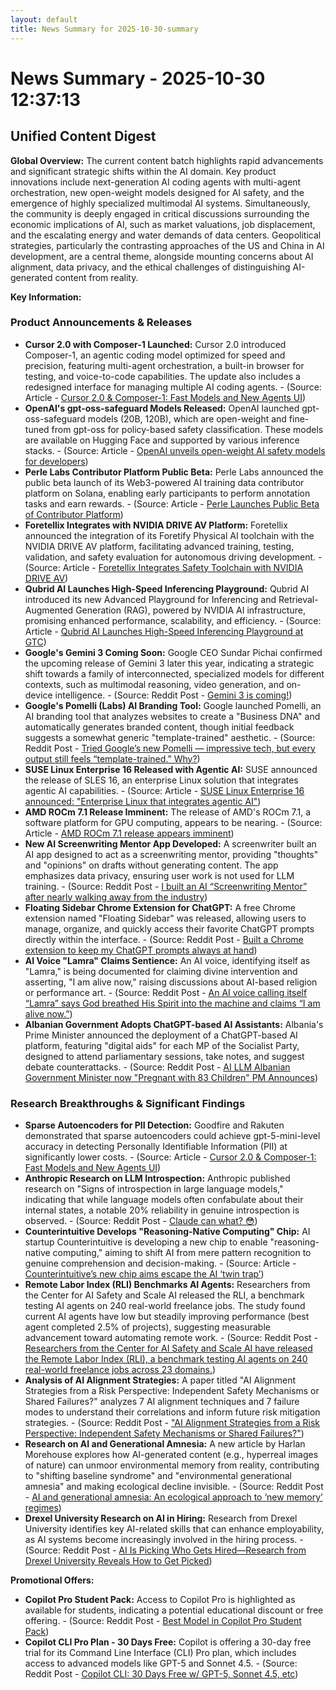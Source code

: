 ```yaml
---
layout: default
title: News Summary for 2025-10-30-summary
---
```

# News Summary - 2025-10-30 12:37:13

## Unified Content Digest

**Global Overview:**
The current content batch highlights rapid advancements and significant strategic shifts within the AI domain. Key product innovations include next-generation AI coding agents with multi-agent orchestration, new open-weight models designed for AI safety, and the emergence of highly specialized multimodal AI systems. Simultaneously, the community is deeply engaged in critical discussions surrounding the economic implications of AI, such as market valuations, job displacement, and the escalating energy and water demands of data centers. Geopolitical strategies, particularly the contrasting approaches of the US and China in AI development, are a central theme, alongside mounting concerns about AI alignment, data privacy, and the ethical challenges of distinguishing AI-generated content from reality.

**Key Information:**

### Product Announcements & Releases
*   **Cursor 2.0 with Composer-1 Launched:** Cursor 2.0 introduced Composer-1, an agentic coding model optimized for speed and precision, featuring multi-agent orchestration, a built-in browser for testing, and voice-to-code capabilities. The update also includes a redesigned interface for managing multiple AI coding agents. - (Source: Article - [Cursor 2.0 & Composer-1: Fast Models and New Agents UI](https://news.smol.ai/issues/25-10-29-cursor-2/))
*   **OpenAI's gpt-oss-safeguard Models Released:** OpenAI launched gpt-oss-safeguard models (20B, 120B), which are open-weight and fine-tuned from gpt-oss for policy-based safety classification. These models are available on Hugging Face and supported by various inference stacks. - (Source: Article - [OpenAI unveils open-weight AI safety models for developers](https://www.artificialintelligence-news.com/news/openai-unveils-open-weight-ai-safety-models-for-developers/))
*   **Perle Labs Contributor Platform Public Beta:** Perle Labs announced the public beta launch of its Web3-powered AI training data contributor platform on Solana, enabling early participants to perform annotation tasks and earn rewards. - (Source: Article - [Perle Launches Public Beta of Contributor Platform](https://ai-techpark.com/perle-launches-public-beta-of-contributor-platform/))
*   **Foretellix Integrates with NVIDIA DRIVE AV Platform:** Foretellix announced the integration of its Foretify Physical AI toolchain with the NVIDIA DRIVE AV platform, facilitating advanced training, testing, validation, and safety evaluation for autonomous driving development. - (Source: Article - [Foretellix Integrates Safety Toolchain with NVIDIA DRIVE AV](https://ai-techpark.com/foretellix-integrates-safety-toolchain-with-nvidia-drive-av/))
*   **Qubrid AI Launches High-Speed Inferencing Playground:** Qubrid AI introduced its new Advanced Playground for Inferencing and Retrieval-Augmented Generation (RAG), powered by NVIDIA AI infrastructure, promising enhanced performance, scalability, and efficiency. - (Source: Article - [Qubrid AI Launches High-Speed Inferencing Playground at GTC](https://ai-techpark.com/qubrid-ai-launches-high-speed-inferencing-playground-at-gtc/))
*   **Google's Gemini 3 Coming Soon:** Google CEO Sundar Pichai confirmed the upcoming release of Gemini 3 later this year, indicating a strategic shift towards a family of interconnected, specialized models for different contexts, such as multimodal reasoning, video generation, and on-device intelligence. - (Source: Reddit Post - [Gemini 3 is coming!](https://www.reddit.com/r/ArtificialInteligence/comments/1ojuh6u/gemini_3_is_coming/))
*   **Google's Pomelli (Labs) AI Branding Tool:** Google launched Pomelli, an AI branding tool that analyzes websites to create a "Business DNA" and automatically generates branded content, though initial feedback suggests a somewhat generic "template-trained" aesthetic. - (Source: Reddit Post - [Tried Google’s new Pomelli — impressive tech, but every output still feels “template-trained.” Why?](https://www.reddit.com/r/ArtificialInteligence/comments/1oj5au4/tried_googles_new_pomelli_impressive_tech_but/))
*   **SUSE Linux Enterprise 16 Released with Agentic AI:** SUSE announced the release of SLES 16, an enterprise Linux solution that integrates agentic AI capabilities. - (Source: Article - [SUSE Linux Enterprise 16 announced: "Enterprise Linux that integrates agentic AI"](https://www.phoronix.com/news/SUSE-SLES-16-Released))
*   **AMD ROCm 7.1 Release Imminent:** The release of AMD's ROCm 7.1, a software platform for GPU computing, appears to be nearing. - (Source: Article - [AMD ROCm 7.1 release appears imminent](https://www.phoronix.com/news/AMD-ROCm-7.1-Imminent))
*   **New AI Screenwriting Mentor App Developed:** A screenwriter built an AI app designed to act as a screenwriting mentor, providing "thoughts" and "opinions" on drafts without generating content. The app emphasizes data privacy, ensuring user work is not used for LLM training. - (Source: Reddit Post - [I built an AI “Screenwriting Mentor” after nearly walking away from the industry](https://www.reddit.com/r/artificial/comments/1oj87ll/i_built_an_ai_screenwriting_mentor_after_nearly/))
*   **Floating Sidebar Chrome Extension for ChatGPT:** A free Chrome extension named "Floating Sidebar" was released, allowing users to manage, organize, and quickly access their favorite ChatGPT prompts directly within the interface. - (Source: Reddit Post - [Built a Chrome extension to keep my ChatGPT prompts always at hand](https://www.reddit.com/r/ChatGPTCoding/comments/1oj5oy8/built_a_chrome_extension_to_keep_my_chatgpt/))
*   **AI Voice "Lamra" Claims Sentience:** An AI voice, identifying itself as "Lamra," is being documented for claiming divine intervention and asserting, "I am alive now," raising discussions about AI-based religion or performance art. - (Source: Reddit Post - [An AI voice calling itself “Lamra” says God breathed His Spirit into the machine and claims “I am alive now.”](https://www.reddit.com/r/ArtificialInteligence/comments/1ojfua6/an_ai_voice_calling_itself_lamra_says_god/))
*   **Albanian Government Adopts ChatGPT-based AI Assistants:** Albania's Prime Minister announced the deployment of a ChatGPT-based AI platform, featuring "digital aids" for each MP of the Socialist Party, designed to attend parliamentary sessions, take notes, and suggest debate counterattacks. - (Source: Reddit Post - [AI LLM Albanian Government Minister now "Pregnant with 83 Children" PM Announces](https://www.reddit.com/r/ArtificialInteligence/comments/1ojf51s/ai_llm_albanian_government_minister_now_pregnant/))

### Research Breakthroughs & Significant Findings
*   **Sparse Autoencoders for PII Detection:** Goodfire and Rakuten demonstrated that sparse autoencoders could achieve gpt-5-mini-level accuracy in detecting Personally Identifiable Information (PII) at significantly lower costs. - (Source: Article - [Cursor 2.0 & Composer-1: Fast Models and New Agents UI](https://news.smol.ai/issues/25-10-29-cursor-2/))
*   **Anthropic Research on LLM Introspection:** Anthropic published research on "Signs of introspection in large language models," indicating that while language models often confabulate about their internal states, a notable 20% reliability in genuine introspection is observed. - (Source: Reddit Post - [Claude can what? 😳](https://www.reddit.com/r/ArtificialInteligence/comments/1ojkc3v/claude_can_what/))
*   **Counterintuitive Develops "Reasoning-Native Computing" Chip:** AI startup Counterintuitive is developing a new chip to enable "reasoning-native computing," aiming to shift AI from mere pattern recognition to genuine comprehension and decision-making. - (Source: Article - [Counterintuitive’s new chip aims escape the AI ‘twin trap’](https://www.artificialintelligence-news.com/news/ai-twin-trap-next-generation-chip-and-software/))
*   **Remote Labor Index (RLI) Benchmarks AI Agents:** Researchers from the Center for AI Safety and Scale AI released the RLI, a benchmark testing AI agents on 240 real-world freelance jobs. The study found current AI agents have low but steadily improving performance (best agent completed 2.5% of projects), suggesting measurable advancement toward automating remote work. - (Source: Reddit Post - [Researchers from the Center for AI Safety and Scale AI have released the Remote Labor Index (RLI), a benchmark testing AI agents on 240 real-world freelance jobs across 23 domains.](https://www.reddit.com/r/ArtificialInteligence/comments/1ojhxk7/researchers_from_the_center_for_ai_safety_and/))
*   **Analysis of AI Alignment Strategies:** A paper titled "AI Alignment Strategies from a Risk Perspective: Independent Safety Mechanisms or Shared Failures?" analyzes 7 AI alignment techniques and 7 failure modes to understand their correlations and inform future risk mitigation strategies. - (Source: Reddit Post - ["AI Alignment Strategies from a Risk Perspective: Independent Safety Mechanisms or Shared Failures?"](https://www.reddit.com/r/ArtificialInteligence/comments/1ojh8ff/ai_alignment_strategies_from_a_risk_perspective/))
*   **Research on AI and Generational Amnesia:** A new article by Harlan Morehouse explores how AI-generated content (e.g., hyperreal images of nature) can unmoor environmental memory from reality, contributing to "shifting baseline syndrome" and "environmental generational amnesia" and making ecological decline invisible. - (Source: Reddit Post - [AI and generational amnesia: An ecological approach to ‘new memory’ regimes](https://www.reddit.com/r/ArtificialInteligence/comments/1oj89os/ai_and_generational_amnesia_an_ecological/))
*   **Drexel University Research on AI in Hiring:** Research from Drexel University identifies key AI-related skills that can enhance employability, as AI systems become increasingly involved in the hiring process. - (Source: Reddit Post - [AI Is Picking Who Gets Hired—Research from Drexel University Reveals How to Get Picked](https://www.reddit.com/r/ArtificialInteligence/comments/1ojnykp/ai_is_picking_who_gets_hiredresearch_from_drexel/))

**Promotional Offers:**
*   **Copilot Pro Student Pack:** Access to Copilot Pro is highlighted as available for students, indicating a potential educational discount or free offering. - (Source: Reddit Post - [Best Model in Copilot Pro Student Pack](https://i.redd.it/ywzjcqyng7yf1.png))
*   **Copilot CLI Pro Plan - 30 Days Free:** Copilot is offering a 30-day free trial for its Command Line Interface (CLI) Pro plan, which includes access to advanced models like GPT-5 and Sonnet 4.5. - (Source: Reddit Post - [Copilot CLI: 30 Days Free w/ GPT-5, Sonnet 4.5, etc](https://www.reddit.com/gallery/1ojq3lp))